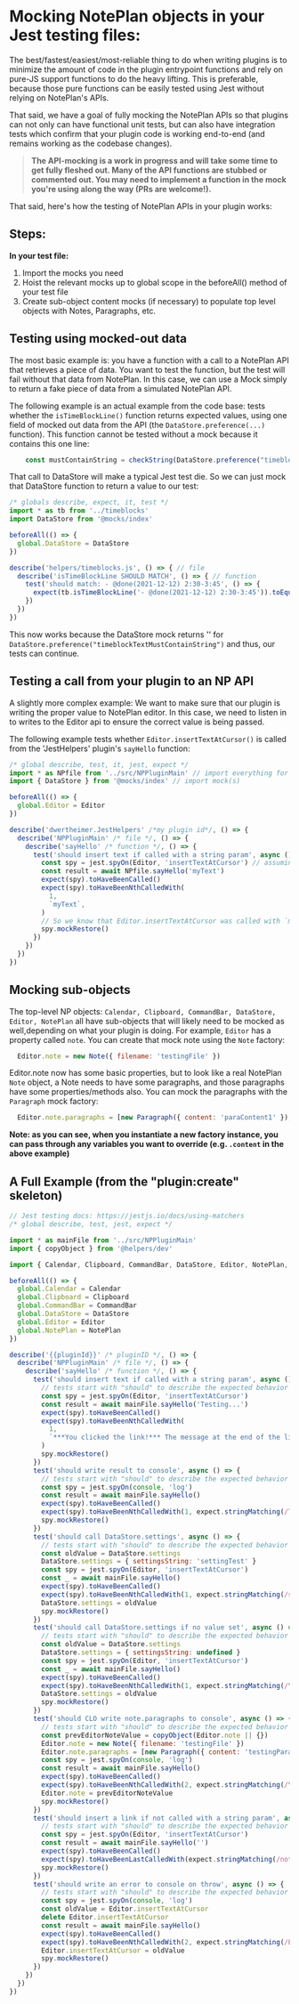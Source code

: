 # Mocking NotePlan objects in your Jest testing files:

The best/fastest/easiest/most-reliable thing to do when writing plugins is to minimize the amount of code in the plugin entrypoint functions and rely on pure-JS support functions to do the heavy lifting. This is preferable, because those pure functions can be easily tested using Jest without relying on NotePlan's APIs.

That said, we have a goal of fully mocking the NotePlan APIs so that plugins can not only can have functional unit tests, but can also have integration tests which confirm that your plugin code is working end-to-end (and remains working as the codebase changes). 

> **The API-mocking is a work in progress and will take some time to get fully fleshed out. Many of the API functions are stubbed or commented out. You may need to implement a function in the mock you're using along the way (PRs are welcome!).** 

That said, here's how the testing of NotePlan APIs in your plugin works:
## Steps:
**In your test file:**
1. Import the mocks you need
2. Hoist the relevant mocks up to global scope in the beforeAll() method of your test file
3. Create sub-object content mocks (if necessary) to populate top level objects with Notes, Paragraphs, etc.
  

## Testing using mocked-out data
The most basic example is: you have a function with a call to a NotePlan API that retrieves a piece of data. You want to test the function, but the test will fail without that data from NotePlan. In this case, we can use a Mock simply to return a fake piece of data from a simulated NotePlan API.

The following example is an actual example from the code base: tests whether the `isTimeBlockLine()` function returns expected values, using one field of mocked out data from the API (the `DataStore.preference(...)` function). This function cannot be tested without a mock because it contains this one line:
```js
    const mustContainString = checkString(DataStore.preference("timeblockTextMustContainString"))
```
That call to DataStore will make a typical Jest test die. So we can just mock that DataStore function to return a value to our test:

```js
/* globals describe, expect, it, test */
import * as tb from '../timeblocks'
import DataStore from '@mocks/index'

beforeAll(() => {
  global.DataStore = DataStore
})

describe('helpers/timeblocks.js', () => { // file
  describe('isTimeBlockLine SHOULD MATCH', () => { // function
    test('should match: - @done(2021-12-12) 2:30-3:45', () => {
      expect(tb.isTimeBlockLine('- @done(2021-12-12) 2:30-3:45')).toEqual(true)
    })
  })
})
```
This now works because the DataStore mock returns '' for `DataStore.preference("timeblockTextMustContainString")` and thus, our tests can continue.

## Testing a call from your plugin to an NP API
A slightly more complex example: We want to make sure that our plugin is writing the proper value to NotePlan editor. In this case, we need to listen in to writes to the Editor api to ensure the correct value is being passed.

The following example tests whether `Editor.insertTextAtCursor()` is called from the 'JestHelpers' plugin's `sayHello` function:
```js
/* global describe, test, it, jest, expect */
import * as NPfile from '../src/NPPluginMain' // import everything for this plugin
import { DataStore } from '@mocks/index' // import mock(s)

beforeAll(() => {
  global.Editor = Editor
})

describe('dwertheimer.JestHelpers' /*my plugin id*/, () => {
  describe('NPPluginMain' /* file */, () => {
    describe('sayHello' /* function */, () => {
      test('should insert text if called with a string param', async () => {
        const spy = jest.spyOn(Editor, 'insertTextAtCursor') // assuming my plugin calls this one NP command
        const result = await NPfile.sayHello('myText')
        expect(spy).toHaveBeenCalled()
        expect(spy).toHaveBeenNthCalledWith(
          1,
          `myText`,
        )
        // So we know that Editor.insertTextAtCursor was called with `myText` which was passed to the plugin entry point (e.g. from an xcallbackurl)
        spy.mockRestore()
      })
    })
  })
})
```

## Mocking sub-objects
The top-level NP objects: `Calendar, Clipboard, CommandBar, DataStore, Editor, NotePlan` all have sub-objects that will likely need to be mocked as well,depending on what your plugin is doing. For example, `Editor` has a property called `note`. You can create that mock note using the `Note` factory:
```js
  Editor.note = new Note({ filename: 'testingFile' })
```
Editor.note now has some basic properties, but to look like a real NotePlan `Note` object, a Note needs to have some paragraphs, and those paragraphs have some properties/methods also. You can mock the paragraphs with the `Paragraph` mock factory:
```js
  Editor.note.paragraphs = [new Paragraph({ content: 'paraContent1' }),new Paragraph({ content: 'paraContent2' })]
```

**Note: as you can see, when you instantiate a new factory instance, you can pass through any variables you want to override (e.g. `.content` in the above example)**

## A Full Example (from the "plugin:create" skeleton)

```js
// Jest testing docs: https://jestjs.io/docs/using-matchers
/* global describe, test, jest, expect */

import * as mainFile from '../src/NPPluginMain'
import { copyObject } from '@helpers/dev'

import { Calendar, Clipboard, CommandBar, DataStore, Editor, NotePlan, Note, Paragraph, Backlink, Range, CalendarItem, PluginObject, PluginCommandObject } from '@mocks/index'

beforeAll(() => {
  global.Calendar = Calendar
  global.Clipboard = Clipboard
  global.CommandBar = CommandBar
  global.DataStore = DataStore
  global.Editor = Editor
  global.NotePlan = NotePlan
})

describe('{{pluginId}}' /* pluginID */, () => {
  describe('NPPluginMain' /* file */, () => {
    describe('sayHello' /* function */, () => {
      test('should insert text if called with a string param', async () => {
        // tests start with "should" to describe the expected behavior
        const spy = jest.spyOn(Editor, 'insertTextAtCursor')
        const result = await mainFile.sayHello('Testing...')
        expect(spy).toHaveBeenCalled()
        expect(spy).toHaveBeenNthCalledWith(
          1,
          `***You clicked the link!*** The message at the end of the link is "Testing...". Now the rest of the plugin will run just as before...\n\n`,
        )
        spy.mockRestore()
      })
      test('should write result to console', async () => {
        // tests start with "should" to describe the expected behavior
        const spy = jest.spyOn(console, 'log')
        const result = await mainFile.sayHello()
        expect(spy).toHaveBeenCalled()
        expect(spy).toHaveBeenNthCalledWith(1, expect.stringMatching(/The plugin says: HELLO WORLD FROM TEST PLUGIN!/))
        spy.mockRestore()
      })
      test('should call DataStore.settings', async () => {
        // tests start with "should" to describe the expected behavior
        const oldValue = DataStore.settings
        DataStore.settings = { settingsString: 'settingTest' }
        const spy = jest.spyOn(Editor, 'insertTextAtCursor')
        const _ = await mainFile.sayHello()
        expect(spy).toHaveBeenCalled()
        expect(spy).toHaveBeenNthCalledWith(1, expect.stringMatching(/settingTest/))
        DataStore.settings = oldValue
        spy.mockRestore()
      })
      test('should call DataStore.settings if no value set', async () => {
        // tests start with "should" to describe the expected behavior
        const oldValue = DataStore.settings
        DataStore.settings = { settingsString: undefined }
        const spy = jest.spyOn(Editor, 'insertTextAtCursor')
        const _ = await mainFile.sayHello()
        expect(spy).toHaveBeenCalled()
        expect(spy).toHaveBeenNthCalledWith(1, expect.stringMatching(/\*\*\"\"\*\*/))
        DataStore.settings = oldValue
        spy.mockRestore()
      })
      test('should CLO write note.paragraphs to console', async () => {
        // tests start with "should" to describe the expected behavior
        const prevEditorNoteValue = copyObject(Editor.note || {})
        Editor.note = new Note({ filename: 'testingFile' })
        Editor.note.paragraphs = [new Paragraph({ content: 'testingParagraph' })]
        const spy = jest.spyOn(console, 'log')
        const result = await mainFile.sayHello()
        expect(spy).toHaveBeenCalled()
        expect(spy).toHaveBeenNthCalledWith(2, expect.stringMatching(/\"content\": \"testingParagraph\"/))
        Editor.note = prevEditorNoteValue
        spy.mockRestore()
      })
      test('should insert a link if not called with a string param', async () => {
        // tests start with "should" to describe the expected behavior
        const spy = jest.spyOn(Editor, 'insertTextAtCursor')
        const result = await mainFile.sayHello('')
        expect(spy).toHaveBeenCalled()
        expect(spy).toHaveBeenLastCalledWith(expect.stringMatching(/noteplan:\/\/x-callback-url\/runPlugin/))
        spy.mockRestore()
      })
      test('should write an error to console on throw', async () => {
        // tests start with "should" to describe the expected behavior
        const spy = jest.spyOn(console, 'log')
        const oldValue = Editor.insertTextAtCursor
        delete Editor.insertTextAtCursor
        const result = await mainFile.sayHello()
        expect(spy).toHaveBeenCalled()
        expect(spy).toHaveBeenNthCalledWith(2, expect.stringMatching(/ERROR/))
        Editor.insertTextAtCursor = oldValue
        spy.mockRestore()
      })
    })
  })
})
```
